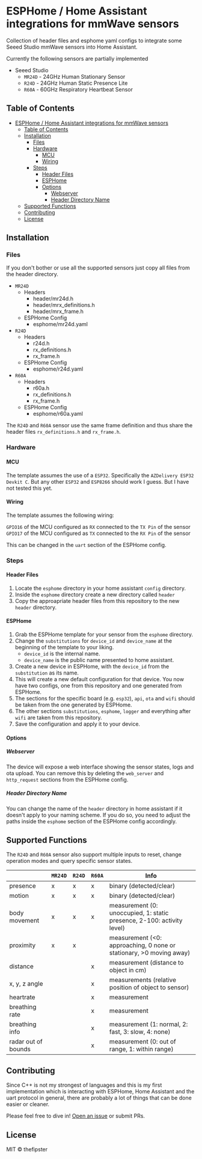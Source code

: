 # ESPHome / Home Assistant integrations for mmWave sensors

Collection of header files and esphome yaml configs to integrate some Seeed Studio mmWave sensors into Home Assistant.

Currently the following sensors are partially implemented

* Seeed Studio
  * `MR24D` - 24GHz Human Stationary Sensor
  * `R24D` - 24GHz Human Static Presence Lite
  * `R60A` - 60GHz Respiratory Heartbeat Sensor

## Table of Contents

- [ESPHome / Home Assistant integrations for mmWave sensors](#esphome--home-assistant-integrations-for-mmwave-sensors)
  - [Table of Contents](#table-of-contents)
  - [Installation](#installation)
    - [Files](#files)
    - [Hardware](#hardware)
      - [MCU](#mcu)
      - [Wiring](#wiring)
    - [Steps](#steps)
      - [Header Files](#header-files)
      - [ESPHome](#esphome)
      - [Options](#options)
        - [Webserver](#webserver)
        - [Header Directory Name](#header-directory-name)
  - [Supported Functions](#supported-functions)
  - [Contributing](#contributing)
  - [License](#license)

## Installation

### Files

If you don't bother or use all the supported sensors just copy all files from the header directory.

* `MR24D`
  * Headers
    * header/mr24d.h
    * header/mrx_definitions.h
    * header/mrx_frame.h
  * ESPHome Config
    * esphome/mr24d.yaml
* `R24D`
  * Headers
    * r24d.h
    * rx_definitions.h
    * rx_frame.h
  * ESPHome Config
    * esphome/r24d.yaml
* `R60A`
  * Headers
    * r60a.h
    * rx_definitions.h
    * rx_frame.h
  * ESPHome Config
    * esphome/r60a.yaml

The `R24D` and `R60A` sensor use the same frame definition and thus share the header files `rx_definitions.h` and `rx_frame.h`.

### Hardware

#### MCU 

The template assumes the use of a `ESP32`. Specifically the `AZDelivery ESP32 Devkit C`. But any other `ESP32` and `ESP8266` should work I guess. But I have not tested this yet.

#### Wiring

The template assumes the following wiring:

`GPIO16` of the MCU configured as `RX` connected to the `TX Pin` of the sensor
`GPIO17` of the MCU configured as `TX` connected to the `RX Pin` of the sensor

This can be changed in the `uart` section of the ESPHome config.

### Steps

#### Header Files

1. Locate the `esphome` directory in your home assistant `config` directory.
2. Inside the `esphome` directory create a new directory called `header`
3. Copy the approapriate header files from this repository to the new `header` directory.

#### ESPHome

1. Grab the ESPHome template for your sensor from the `esphome` directory.
2. Change the `substitutions` for `device_id` and `device_name` at the beginning of the template to your liking.
   * `device_id` is the internal name.
   * `device_name` is the public name presented to home assistant. 
3. Create a new device in ESPHome, with the `device_id` from the `substitution` as its name.
4. This will create a new default configuration for that device. You now have two configs, one from this repository and one generated from ESPHome.
5. The sections for the specific board (e.g. `esp32`), `api`, `ota` and `wifi` should be taken from the one generated by ESPHome.
6. The other sections `substitutions`, `esphome`, `logger` and everything after `wifi` are taken from this repository.
7. Save the configuration and apply it to your device.

#### Options

##### Webserver

The device will expose a web interface showing the sensor states, logs and ota upload. You can remove this by deleting the `web_server` and `http_request` sections from the ESPHome config.

##### Header Directory Name

You can change the name of the `header` directory in home assistant if it doesn't apply to your naming scheme. If you do so, you need to adjust the paths inside the `esphome` section of the ESPHome config accordingly.

## Supported Functions

The `R24D` and `R60A` sensor also support multiple inputs to reset, change operation modes and query specific sensor states.

|                     | `MR24D` | `R24D` | `R60A` | Info                                                                      |
|---------------------|-------|------|------|---------------------------------------------------------------------------|
| presence            | x     | x    | x    | binary (detected/clear)                                                   |
| motion              | x     | x    | x    | binary (detected/clear)                                                   |
| body movement       | x     | x    | x    | measurement  (0: unoccupied,  1: static presence,  2-100: activity level) |
| proximity           | x     | x    |      | measurement (<0: approaching,  0 none or stationary,  >0 moving away)     |
| distance            |       |      | x    | measurement (distance to object in cm)                                    |
| x, y, z angle       |       |      | x    | measurements  (relative position of object to sensor)                     |
| heartrate           |       |      | x    | measurement                                                               |
| breathing rate      |       |      | x    | measurement                                                               |
| breathing info      |       |      | x    | measurement  (1: normal,  2: fast,  3: slow, 4: none)                     |
| radar out of bounds |       |      | x    | measurement (0: out of range, 1: within range)                            |

## Contributing

Since C++ is not my strongest of languages and this is my first implementation which is interacting with ESPHome, Home Assistant and the uart protocol in general, there are probably a lot of things that can be done easier or cleaner. 

Please feel free to dive in! [Open an issue](https://github.com/thefipster/esphome_mmwave_sensors/issues/new) or submit PRs. 

## License

MIT © thefipster